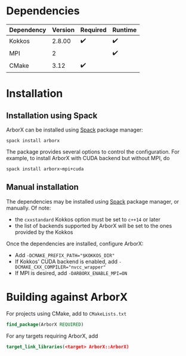# Dependencies

Dependency | Version | Required           | Runtime
---        | ---     | ---                | ---
Kokkos     | 2.8.00  | :heavy_check_mark: | :heavy_check_mark:
MPI        | 2       |                    | :heavy_check_mark:
CMake      | 3.12    | :heavy_check_mark: |

# Installation

## Installation using Spack

ArborX can be installed using [Spack](https://github.com/spack/spack) package manager:
```shell
spack install arborx
```
The package provides several options to control the configuration. For example,
to install ArborX with CUDA backend but without MPI, do
```shell
spack install arborx~mpi+cuda
```

## Manual installation

The dependencies may be installed using [Spack](https://github.com/spack/spack)
package manager, or manually. Of note:
- the `cxxstandard` Kokkos option must be set to `c++14` or later
- the list of backends supported by ArborX will be set to the ones provided by
  the Kokkos

Once the dependencies are installed, configure ArborX:
- Add `-DCMAKE_PREFIX_PATH="$KOKKOS_DIR"`
- If Kokkos' CUDA backend is enabled, add `-DCMAKE_CXX_COMPILER="nvcc_wrapper"`
- If MPI is desired, add `-DARBORX_ENABLE_MPI=ON`

# Building against ArborX

For projects using CMake, add to `CMakeLists.txt`
```CMake
find_package(ArborX REQUIRED)
```
For any targets requiring ArborX, add
```CMake
target_link_libraries(<target> ArborX::ArborX)
```
